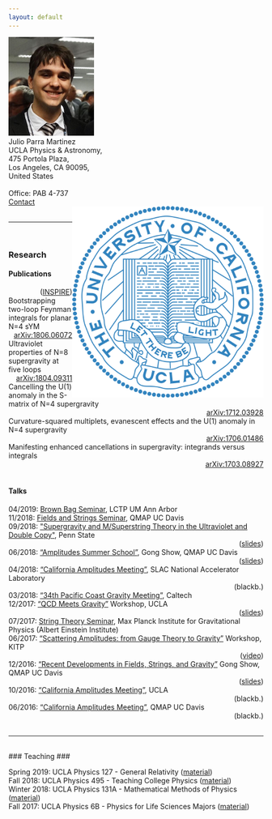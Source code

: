 ```yaml
---
layout: default
--- 
```

<div class="row">
<div class="col-4 col-sm-6 col-md-3">
<img src="/images/Julio.jpg">  
</div>
<div class="col-8 col-sm-6 col-md-5">
Julio Parra Martinez <br> 
UCLA Physics & Astronomy, <br> 
475 Portola Plaza,  <br>
Los Angeles, CA 90095, <br>
United States <br>
<br>
Office: PAB 4-737 <br>
<a href="/contact/index.html">Contact </a>
</div>
<div class="col-4 col-sm-6 col-md-4">
<img src="/images/UCLA_shield.png"  style="width:75%; float:right">  
</div>
</div>
<br>

***
<br>

### Research ###

  <div class="row">
    <div class="col-md-10 col-8"> <h4> Publications </h4> </div>
    <div class="col-md-2 col-4" style="text-align:right"> (<a href="http://inspirehep.net/author/profile/J.Parra.Martinez.1">INSPIRE</a>) </div>
  </div>
  <div class="row">
    <div class="col-md-10 col-8"> Bootstrapping two-loop Feynman integrals for planar N=4 sYM  </div>
    <div class="col-md-2 col-4" style="text-align:right"> <a href="https://arxiv.org/abs/1806.06072">arXiv:1806.06072</a> </div>
  </div>
  <div class="row">
    <div class="col-md-10 col-8"> Ultraviolet properties of N=8 supergravity at five loops </div>
    <div class="col-md-2 col-4" style="text-align:right">  <a href="https://arxiv.org/abs/1804.09311">arXiv:1804.09311</a> </div>
  </div>
  <div class="row">
    <div class="col-md-10 col-6"> Cancelling the U(1) anomaly in the S-matrix of N=4 supergravity </div>
    <div class="col-md-2 col-6" style="text-align:right">  <a href="https://arxiv.org/abs/1712.03928">arXiv:1712.03928</a> </div>
  </div>
  <div class="row">
    <div class="col-md-10 col-8"> Curvature-squared multiplets, evanescent effects and the U(1) anomaly in N=4 supergravity </div>
    <div class="col-md-2 col-4" style="text-align:right">  <a href="https://arxiv.org/abs/1706.01486">arXiv:1706.01486</a> </div>
  </div>
  <div class="row">
    <div class="col-md-10 col-8"> Manifesting enhanced cancellations in supergravity: integrands versus integrals </div>
    <div class="col-md-2 col-4" style="text-align:right">  <a href="https://arxiv.org/abs/1703.08927">arXiv:1703.08927</a> </div>
  </div>


<br>

#### Talks ####

<div class="row">
    <div class="col-11"> 04/2019: <a href="http://lctp.physics.lsa.umich.edu/brown-bag-seminars">Brown Bag Seminar</a>, LCTP UM Ann Arbor <br> </div>
    <div class="col-1" style="text-align:right">   </div>
</div>
<div class="row">
    <div class="col-11"> 11/2018: <a href="">Fields and Strings Seminar</a>, QMAP UC Davis <br> </div>
    <div class="col-1" style="text-align:right">   </div>
</div>
<div class="row">
    <div class="col-11"> 09/2018: <a href="http://gravity.psu.edu/events/superstring_supergravity/index_sstu.shtml">"Supergravity and M/Superstring Theory in the Ultraviolet and Double Copy"</a>, Penn State  </div>
    <div class="col-1" style="text-align:right"> (<a href="http://gravity.psu.edu/events/superstring_supergravity/talks/parra-martinez_sstu2018.pdf">slides</a>)  </div>
</div>
<div class="row">
    <div class="col-11"> 06/2018: <a href="http://qmap.ucdavis.edu/events/events-past-events/amplitudes-summer-school">“Amplitudes Summer School”</a>, Gong Show, QMAP UC Davis </div>
    <div class="col-1" style="text-align:right"> (<a href="http://qmap.ucdavis.edu/application/files/7315/2886/5415/450_ParraMartinez.pdf">slides</a>) </div>
</div>
<div class="row">
    <div class="col-11"> 04/2018: <a href="https://sites.google.com/site/calamps2018/home">“California Amplitudes Meeting”</a>, SLAC National Accelerator Laboratory </div>
    <div class="col-1" style="text-align:right"> (blackb.) </div>
</div>
<div class="row">
    <div class="col-11"> 03/2018: <a href="http://www.tapir.caltech.edu/~pcgm34/">“34th Pacific Coast Gravity Meeting”</a>, Caltech </div>
    <div class="col-1" style="text-align:right">   </div>
</div>
<div class="row">
    <div class="col-11"> 12/2017: <a href="http://bhaumik-institute.physics.ucla.edu/qcdmg2017_schedule.html">“QCD Meets Gravity”</a>  Workshop, UCLA </div>
    <div class="col-1" style="text-align:right"> (<a href="/talks/201712_QCDmeetsGravity.pdf">slides</a>) </div>
</div>
<div class="row">
    <div class="col-11"> 07/2017: <a href="">String Theory Seminar</a>, Max Planck Institute for Gravitational Physics (Albert Einstein Institute) </div>
    <div class="col-1" style="text-align:right">   </div>
</div>
<div class="row">
    <div class="col-11"> 06/2017: <a href="https://www.kitp.ucsb.edu/activities/scamp17">“Scattering Amplitudes: from Gauge Theory to Gravity”</a> Workshop, KITP </div>
    <div class="col-1" style="text-align:right">  (<a href="http://online.itp.ucsb.edu/online/scamp17/parramartinez">video</a>) </div>
</div>
<div class="row">
    <div class="col-11"> 12/2016: <a href="http://qmap.ucdavis.edu/events/events-past-events/fsg2016/events-fsg2016-program">“Recent Developments in Fields, Strings, and Gravity”</a> Gong Show, QMAP UC Davis </div>
    <div class="col-1" style="text-align:right"> (<a href="/talks/201612_FSGDavis.pdf">slides</a>) </div>
</div>
<div class="row">
    <div class="col-11"> 10/2016: <a href="http://bhaumik-institute.physics.ucla.edu/amplitudes-workshop-schedule.html">“California Amplitudes Meeting”</a>, UCLA </div>
    <div class="col-1" style="text-align:right">  (blackb.) </div>
</div>
<div class="row">
    <div class="col-11"> 06/2016: <a href="http://qmap.ucdavis.edu/events/events-past-events/amplitudes-meeting">“California Amplitudes Meeting”</a>, QMAP UC Davis  </div>
    <div class="col-1" style="text-align:right">  (blackb.) </div>
</div>

<br>

***

<br>
### Teaching ###

Spring 2019: UCLA Physics 127  - General Relativity ([material](https://ccle.ucla.edu/course/view/19S-PHYSICS127-1))  
Fall 2018:   UCLA Physics 495  - Teaching College Physics ([material](https://ccle.ucla.edu/course/view/18F-PHYSICS495-1))  
Winter 2018: UCLA Physics 131A - Mathematical Methods of Physics ([material](https://ccle.ucla.edu/course/view/18W-PHYSICS131-1))  
Fall 2017:   UCLA Physics 6B   - Physics for Life Sciences Majors  ([material](https://ccle.ucla.edu/course/view/17F-PHYSICS6B-1))

